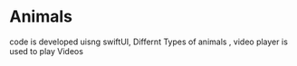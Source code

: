 # Animals
code is developed uisng swiftUI,
Differnt Types of animals ,
video player is used to play Videos			
